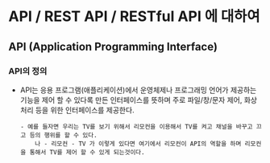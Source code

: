 # API / REST API / RESTful API 에 대하여

## API (Application Programming Interface)
 ### API의 정의
  + API는 응용 프로그램(애플리케이션)에서 운영체제나 프로그래밍 언어가 제공하는 기능을 
    제어 할 수 있다록 만든 인터페이스를 뜻하며
    주로 파일/창/문자 제어, 화상 처리 등을 위한 인터페이스를 제공한다. 

        - 예를 들자면 우리는 TV를 보기 위해서 리모컨을 이용해서 TV를 켜고 채널을 바꾸고 끄고 등의 행위를 할 수 있다.
            나 - 리모컨 - TV 가 이렇게 있다면 여기에서 리모컨이 API의 역할을 하며 리모컨을 통해서 TV를 제어 할 수 있게 되는것이다.
 